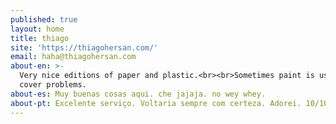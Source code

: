 ```yaml
---
published: true
layout: home
title: thiago
site: 'https://thiagohersan.com/'
email: haha@thiagohersan.com
about-en: >-
  Very nice editions of paper and plastic.<br><br>Sometimes paint is used to
  cover problems.
about-es: Muy buenas cosas aqui. che jajaja. no wey whey.
about-pt: Excelente serviço. Voltaria sempre com certeza. Adorei. 10/10.
---
```

